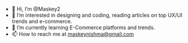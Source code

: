 - 👋 Hi, I’m @Maskey2
- 👀 I’m interested in designing and coding, reading articles on top UX/UI trends and e-commerce.
- 🌱 I’m currently learning E-Commerce platforms and trends.
- 📫 How to reach me at maskeynishma@gmail.com

